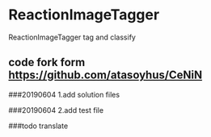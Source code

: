 # ReactionImageTagger
ReactionImageTagger tag and classify
## code fork form https://github.com/atasoyhus/CeNiN
###20190604 1.add solution files

###20190604 2.add test file

###todo translate
